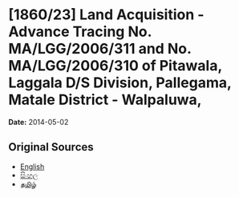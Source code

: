 # [1860/23] Land Acquisition - Advance Tracing No. MA/LGG/2006/311 and No. MA/LGG/2006/310 of Pitawala, Laggala D/S Division, Pallegama, Matale District - Walpaluwa,

**Date:** 2014-05-02

## Original Sources

- [English](https://documents.gov.lk/view/extra-gazettes/2014/5/1860-23_E.pdf)
- [සිංහල](https://documents.gov.lk/view/extra-gazettes/2014/5/1860-23_S.pdf)
- [தமிழ்](https://documents.gov.lk/view/extra-gazettes/2014/5/1860-23_T.pdf)
